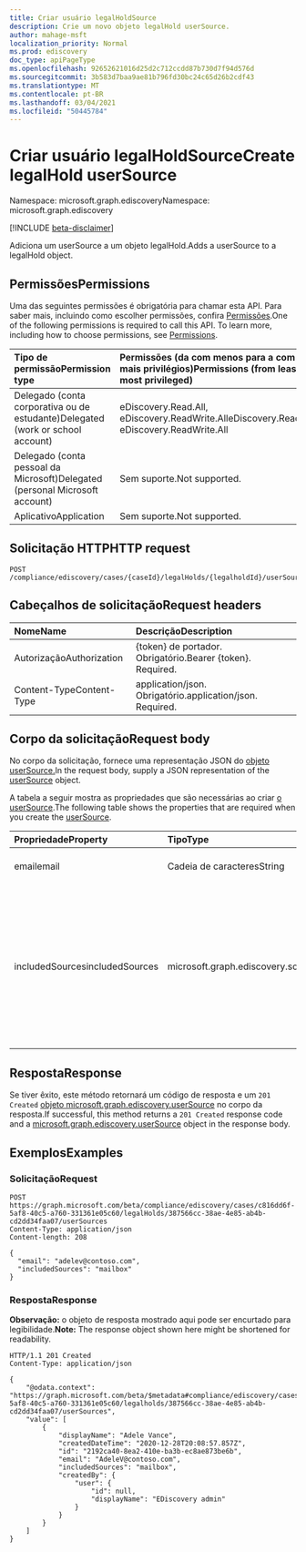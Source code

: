 ```yaml
---
title: Criar usuário legalHoldSource
description: Crie um novo objeto legalHold userSource.
author: mahage-msft
localization_priority: Normal
ms.prod: ediscovery
doc_type: apiPageType
ms.openlocfilehash: 92652621016d25d2c712ccdd87b730d7f94d576d
ms.sourcegitcommit: 3b583d7baa9ae81b796fd30bc24c65d26b2cdf43
ms.translationtype: MT
ms.contentlocale: pt-BR
ms.lasthandoff: 03/04/2021
ms.locfileid: "50445784"
---
```

# <a name="create-legalhold-usersource"></a><span data-ttu-id="7097b-103">Criar usuário legalHoldSource</span><span class="sxs-lookup"><span data-stu-id="7097b-103">Create legalHold userSource</span></span>

<span data-ttu-id="7097b-104">Namespace: microsoft.graph.ediscovery</span><span class="sxs-lookup"><span data-stu-id="7097b-104">Namespace: microsoft.graph.ediscovery</span></span>

[!INCLUDE [beta-disclaimer](../../includes/beta-disclaimer.md)]

<span data-ttu-id="7097b-105">Adiciona um userSource a um objeto legalHold.</span><span class="sxs-lookup"><span data-stu-id="7097b-105">Adds a userSource to a legalHold object.</span></span>

## <a name="permissions"></a><span data-ttu-id="7097b-106">Permissões</span><span class="sxs-lookup"><span data-stu-id="7097b-106">Permissions</span></span>

<span data-ttu-id="7097b-p101">Uma das seguintes permissões é obrigatória para chamar esta API. Para saber mais, incluindo como escolher permissões, confira [Permissões](/graph/permissions-reference).</span><span class="sxs-lookup"><span data-stu-id="7097b-p101">One of the following permissions is required to call this API. To learn more, including how to choose permissions, see [Permissions](/graph/permissions-reference).</span></span>

|<span data-ttu-id="7097b-109">Tipo de permissão</span><span class="sxs-lookup"><span data-stu-id="7097b-109">Permission type</span></span>|<span data-ttu-id="7097b-110">Permissões (da com menos para a com mais privilégios)</span><span class="sxs-lookup"><span data-stu-id="7097b-110">Permissions (from least to most privileged)</span></span>|
|:---|:---|
|<span data-ttu-id="7097b-111">Delegado (conta corporativa ou de estudante)</span><span class="sxs-lookup"><span data-stu-id="7097b-111">Delegated (work or school account)</span></span>|<span data-ttu-id="7097b-112">eDiscovery.Read.All, eDiscovery.ReadWrite.All</span><span class="sxs-lookup"><span data-stu-id="7097b-112">eDiscovery.Read.All, eDiscovery.ReadWrite.All</span></span>|
|<span data-ttu-id="7097b-113">Delegado (conta pessoal da Microsoft)</span><span class="sxs-lookup"><span data-stu-id="7097b-113">Delegated (personal Microsoft account)</span></span>|<span data-ttu-id="7097b-114">Sem suporte.</span><span class="sxs-lookup"><span data-stu-id="7097b-114">Not supported.</span></span>|
|<span data-ttu-id="7097b-115">Aplicativo</span><span class="sxs-lookup"><span data-stu-id="7097b-115">Application</span></span>|<span data-ttu-id="7097b-116">Sem suporte.</span><span class="sxs-lookup"><span data-stu-id="7097b-116">Not supported.</span></span>|

## <a name="http-request"></a><span data-ttu-id="7097b-117">Solicitação HTTP</span><span class="sxs-lookup"><span data-stu-id="7097b-117">HTTP request</span></span>

<!-- {
  "blockType": "ignored"
}
-->

``` http
POST /compliance/ediscovery/cases/{caseId}/legalHolds/{legalholdId}/userSources
```

## <a name="request-headers"></a><span data-ttu-id="7097b-118">Cabeçalhos de solicitação</span><span class="sxs-lookup"><span data-stu-id="7097b-118">Request headers</span></span>

|<span data-ttu-id="7097b-119">Nome</span><span class="sxs-lookup"><span data-stu-id="7097b-119">Name</span></span>|<span data-ttu-id="7097b-120">Descrição</span><span class="sxs-lookup"><span data-stu-id="7097b-120">Description</span></span>|
|:---|:---|
|<span data-ttu-id="7097b-121">Autorização</span><span class="sxs-lookup"><span data-stu-id="7097b-121">Authorization</span></span>|<span data-ttu-id="7097b-p102">{token} de portador. Obrigatório.</span><span class="sxs-lookup"><span data-stu-id="7097b-p102">Bearer {token}. Required.</span></span>|
|<span data-ttu-id="7097b-124">Content-Type</span><span class="sxs-lookup"><span data-stu-id="7097b-124">Content-Type</span></span>|<span data-ttu-id="7097b-p103">application/json. Obrigatório.</span><span class="sxs-lookup"><span data-stu-id="7097b-p103">application/json. Required.</span></span>|

## <a name="request-body"></a><span data-ttu-id="7097b-127">Corpo da solicitação</span><span class="sxs-lookup"><span data-stu-id="7097b-127">Request body</span></span>

<span data-ttu-id="7097b-128">No corpo da solicitação, fornece uma representação JSON do [objeto userSource.](../resources/ediscovery-usersource.md)</span><span class="sxs-lookup"><span data-stu-id="7097b-128">In the request body, supply a JSON representation of the [userSource](../resources/ediscovery-usersource.md) object.</span></span>

<span data-ttu-id="7097b-129">A tabela a seguir mostra as propriedades que são necessárias ao criar [o userSource](../resources/ediscovery-usersource.md).</span><span class="sxs-lookup"><span data-stu-id="7097b-129">The following table shows the properties that are required when you create the [userSource](../resources/ediscovery-usersource.md).</span></span>

|<span data-ttu-id="7097b-130">Propriedade</span><span class="sxs-lookup"><span data-stu-id="7097b-130">Property</span></span>|<span data-ttu-id="7097b-131">Tipo</span><span class="sxs-lookup"><span data-stu-id="7097b-131">Type</span></span>|<span data-ttu-id="7097b-132">Descrição</span><span class="sxs-lookup"><span data-stu-id="7097b-132">Description</span></span>|
|:---|:---|:---|
|<span data-ttu-id="7097b-133">email</span><span class="sxs-lookup"><span data-stu-id="7097b-133">email</span></span>|<span data-ttu-id="7097b-134">Cadeia de caracteres</span><span class="sxs-lookup"><span data-stu-id="7097b-134">String</span></span>|<span data-ttu-id="7097b-135">Endereço SMTP do usuário.</span><span class="sxs-lookup"><span data-stu-id="7097b-135">SMTP address of the user.</span></span>|
|<span data-ttu-id="7097b-136">includedSources</span><span class="sxs-lookup"><span data-stu-id="7097b-136">includedSources</span></span>|<span data-ttu-id="7097b-137">microsoft.graph.ediscovery.sourceType</span><span class="sxs-lookup"><span data-stu-id="7097b-137">microsoft.graph.ediscovery.sourceType</span></span>|<span data-ttu-id="7097b-138">Especifica quais fontes estão incluídas neste grupo.</span><span class="sxs-lookup"><span data-stu-id="7097b-138">Specifies which sources are included in this group.</span></span> <span data-ttu-id="7097b-139">Esse valor deve `mailbox` ser , não há suporte para `site` legalHolds no momento.</span><span class="sxs-lookup"><span data-stu-id="7097b-139">This value must be `mailbox`, `site` is not supported for legalHolds at this time.</span></span>|

## <a name="response"></a><span data-ttu-id="7097b-140">Resposta</span><span class="sxs-lookup"><span data-stu-id="7097b-140">Response</span></span>

<span data-ttu-id="7097b-141">Se tiver êxito, este método retornará um código de resposta e um `201 Created` [objeto microsoft.graph.ediscovery.userSource](../resources/ediscovery-usersource.md) no corpo da resposta.</span><span class="sxs-lookup"><span data-stu-id="7097b-141">If successful, this method returns a `201 Created` response code and a [microsoft.graph.ediscovery.userSource](../resources/ediscovery-usersource.md) object in the response body.</span></span>

## <a name="examples"></a><span data-ttu-id="7097b-142">Exemplos</span><span class="sxs-lookup"><span data-stu-id="7097b-142">Examples</span></span>

### <a name="request"></a><span data-ttu-id="7097b-143">Solicitação</span><span class="sxs-lookup"><span data-stu-id="7097b-143">Request</span></span>

<!-- {
  "blockType": "request",
  "name": "create_usersource_from_"
}
-->

``` http
POST https://graph.microsoft.com/beta/compliance/ediscovery/cases/c816dd6f-5af8-40c5-a760-331361e05c60/legalHolds/387566cc-38ae-4e85-ab4b-cd2dd34faa07/userSources
Content-Type: application/json
Content-length: 208

{
  "email": "adelev@contoso.com",
  "includedSources": "mailbox"
}
```

### <a name="response"></a><span data-ttu-id="7097b-144">Resposta</span><span class="sxs-lookup"><span data-stu-id="7097b-144">Response</span></span>

<span data-ttu-id="7097b-145">**Observação:** o objeto de resposta mostrado aqui pode ser encurtado para legibilidade.</span><span class="sxs-lookup"><span data-stu-id="7097b-145">**Note:** The response object shown here might be shortened for readability.</span></span>
<!-- {
  "blockType": "response",
  "truncated": true,
  "@odata.type": "microsoft.graph.ediscovery.userSource"
}
-->

``` http
HTTP/1.1 201 Created
Content-Type: application/json

{
    "@odata.context": "https://graph.microsoft.com/beta/$metadata#compliance/ediscovery/cases/c816dd6f-5af8-40c5-a760-331361e05c60/legalholds/387566cc-38ae-4e85-ab4b-cd2dd34faa07/userSources",
    "value": [
        {
            "displayName": "Adele Vance",
            "createdDateTime": "2020-12-28T20:08:57.857Z",
            "id": "2192ca40-8ea2-410e-ba3b-ec8ae873be6b",
            "email": "AdeleV@contoso.com",
            "includedSources": "mailbox",
            "createdBy": {
                "user": {
                    "id": null,
                    "displayName": "EDiscovery admin"
                }
            }
        }
    ]
}
```
